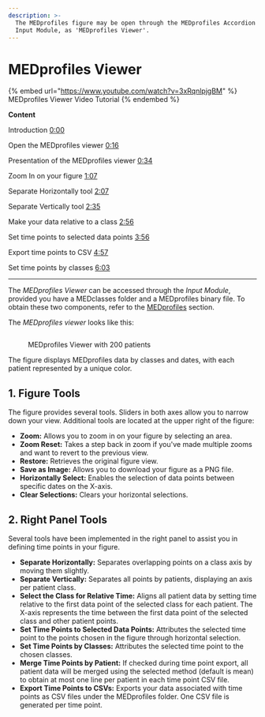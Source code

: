 ```yaml
---
description: >-
  The MEDprofiles figure may be open through the MEDprofiles Accordion in the
  Input Module, as 'MEDprofiles Viewer'.
---
```


# MEDprofiles Viewer

{% embed url="https://www.youtube.com/watch?v=3xRqnlpjgBM" %}
MEDprofiles Viewer Video Tutorial
{% endembed %}

**Content**

Introduction [0:00](https://www.youtube.com/watch?v=3xRqnlpjgBM\&t=0s)

Open the MEDprofiles viewer [0:16](https://www.youtube.com/watch?v=3xRqnlpjgBM\&t=16s)

Presentation of the MEDprofiles viewer [0:34](https://www.youtube.com/watch?v=3xRqnlpjgBM\&t=34s)

Zoom In on your figure [1:07](https://www.youtube.com/watch?v=3xRqnlpjgBM\&t=67s)

Separate Horizontally tool [2:07](https://www.youtube.com/watch?v=3xRqnlpjgBM\&t=127s)

Separate Vertically tool [2:35](https://www.youtube.com/watch?v=3xRqnlpjgBM\&t=155s)

Make your data relative to a class [2:56](https://www.youtube.com/watch?v=3xRqnlpjgBM\&t=176s)

Set time points to selected data points [3:56](https://www.youtube.com/watch?v=3xRqnlpjgBM\&t=236s)

Export time points to CSV [4:57](https://www.youtube.com/watch?v=3xRqnlpjgBM\&t=297s)

Set time points by classes [6:03](https://www.youtube.com/watch?v=3xRqnlpjgBM\&t=363s)

***

The _MEDprofiles Viewer_ can be accessed through the _Input Module_, provided you have a MEDclasses folder and a MEDprofiles binary file. To obtain these two components, refer to the [MEDprofiles](./) section.

&#x20;The _MEDprofiles viewer_ looks like this:

<figure><img src="../../../../.gitbook/assets/Capture d&#x27;écran 2024-01-29 114910.png" alt=""><figcaption><p>MEDprofiles Viewer with 200 patients</p></figcaption></figure>

The figure displays MEDprofiles data by classes and dates, with each patient represented by a unique color.

## 1. Figure Tools

The figure provides several tools. Sliders in both axes allow you to narrow down your view. Additional tools are located at the upper right of the figure:

* **Zoom:** Allows you to zoom in on your figure by selecting an area.
* **Zoom Reset:** Takes a step back in zoom if you've made multiple zooms and want to revert to the previous view.
* **Restore:** Retrieves the original figure view.
* **Save as Image:** Allows you to download your figure as a PNG file.
* **Horizontally Select:** Enables the selection of data points between specific dates on the X-axis.
* **Clear Selections:** Clears your horizontal selections.

## 2. Right Panel Tools

Several tools have been implemented in the right panel to assist you in defining time points in your figure.

* **Separate Horizontally:** Separates overlapping points on a class axis by moving them slightly.
* **Separate Vertically:** Separates all points by patients, displaying an axis per patient class.
* **Select the Class for Relative Time:** Aligns all patient data by setting time relative to the first data point of the selected class for each patient. The X-axis represents the time between the first data point of the selected class and other patient points.
* **Set Time Points to Selected Data Points:** Attributes the selected time point to the points chosen in the figure through horizontal selection.
* **Set Time Points by Classes:** Attributes the selected time point to the chosen classes.
* **Merge Time Points by Patient:** If checked during time point export, all patient data will be merged using the selected method (default is mean) to obtain at most one line per patient in each time point CSV file.
* **Export Time Points to CSVs:** Exports your data associated with time points as CSV files under the MEDprofiles folder. One CSV file is generated per time point.

